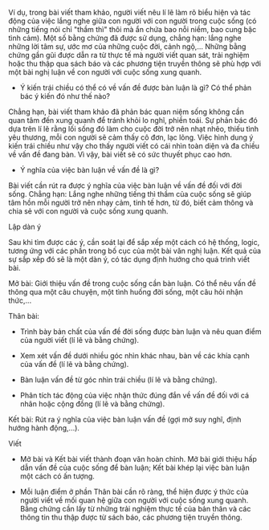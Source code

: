 Ví dụ, trong bài viết tham khảo, người viết nêu lí lẽ làm rõ biểu hiện và tác động của việc lắng nghe giữa con người với con người trong cuộc sống (có những tiếng nói chỉ "thầm thì" thôi mà ẩn chứa bao nỗi niềm, bao cung bậc tình cảm). Một số bằng chứng đã được sử dụng, chẳng hạn: lắng nghe những lời tâm sự, ước mơ của những cuộc đời, cảnh ngộ,... Những bằng chứng gần gũi được dẫn ra từ thực tế mà người viết quan sát, trải nghiệm hoặc thu thập qua sách báo và các phương tiện truyền thông sẽ phù hợp với một bài nghị luận về con người với cuộc sống xung quanh.

- Ý kiến trái chiều có thể có về vấn đề được bàn luận là gì? Có thể phản bác ý kiến đó như thế nào?

Chẳng hạn, bài viết tham khảo đã phản bác quan niệm sống không cần quan tâm đến xung quanh để tránh khỏi lo nghĩ, phiền toái. Sự phản bác đó dựa trên lí lẽ rằng lối sống đó làm cho cuộc đời trở nên nhạt nhẽo, thiếu tình yêu thương, mỗi con người sẽ cảm thấy cô đơn, lạc lõng. Việc hình dung ý kiến trái chiều như vậy cho thấy người viết có cái nhìn toàn diện và đa chiều về vấn đề đang bàn. Vì vậy, bài viết sẽ có sức thuyết phục cao hơn.

- Ý nghĩa của việc bàn luận về vấn đề là gì?

Bài viết cần rút ra được ý nghĩa của việc bàn luận về vấn đề đối với đời sống. Chẳng hạn: Lắng nghe những tiếng thì thầm của cuộc sống sẽ giúp tâm hồn mỗi người trở nên nhạy cảm, tinh tế hơn, từ đó, biết cảm thông và chia sẻ với con người và cuộc sống xung quanh.

Lập dàn ý

Sau khi tìm được các ý, cần soát lại để sắp xếp một cách có hệ thống, logic, tương ứng với các phần trong bố cục của một bài văn nghị luận. Kết quả của sự sắp xếp đó sẽ là một dàn ý, có tác dụng định hướng cho quá trình viết bài.

Mở bài: Giới thiệu vấn đề trong cuộc sống cần bàn luận. Có thể nêu vấn đề thông qua một câu chuyện, một tình huống đời sống, một câu hỏi nhận thức,...

Thân bài:

- Trình bày bản chất của vấn đề đời sống được bàn luận và nêu quan điểm của người viết (lí lẽ và bằng chứng).

- Xem xét vấn đề dưới nhiều góc nhìn khác nhau, bàn về các khía cạnh của vấn đề (lí lẽ và bằng chứng).

- Bàn luận vấn đề từ góc nhìn trái chiều (lí lẽ và bằng chứng).

- Phân tích tác động của việc nhận thức đúng đắn về vấn đề đối với cá nhân hoặc cộng đồng (lí lẽ và bằng chứng).

Kết bài: Rút ra ý nghĩa của việc bàn luận vấn đề (gợi mở suy nghĩ, định hướng hành động,...).

Viết

- Mở bài và Kết bài viết thành đoạn văn hoàn chỉnh. Mở bài giới thiệu hấp dẫn vấn đề của cuộc sống để bàn luận; Kết bài khép lại việc bàn luận một cách có ấn tượng.

- Mỗi luận điểm ở phần Thân bài cần rõ ràng, thể hiện được ý thức của người viết về mối quan hệ giữa con người với cuộc sống xung quanh. Bằng chứng cần lấy từ những trải nghiệm thực tế của bản thân và các thông tin thu thập được từ sách báo, các phương tiện truyền thông.